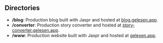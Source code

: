 
## Directories

- **/blog**: Production blog built with Jaspr and hosted at [blog.gelesen.app](https://blog.gelesen.app).
- **/converter**: Production story converter and hosted at [story-converter.gelesen.app](https://story-converter.gelesen.app).
- **/www**: Production website built with Jaspr and hosted at [gelesen.app](https://gelesen.app).
